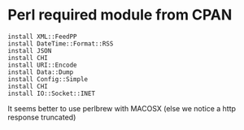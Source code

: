 Perl required module from CPAN
==============================

    install XML::FeedPP
    install DateTime::Format::RSS
    install JSON
    install CHI
    install URI::Encode
    install Data::Dump
    install Config::Simple
    install CHI
    install IO::Socket::INET

It seems better to use perlbrew with MACOSX (else we notice a http response truncated)